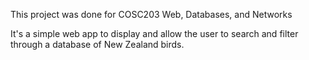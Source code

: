 This project was done for COSC203 Web, Databases, and Networks 

It's a simple web app to display and allow the user to search and filter through a database of New Zealand birds.
